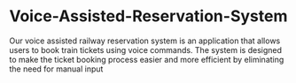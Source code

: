 # Voice-Assisted-Reservation-System
<p>Our voice assisted railway reservation system is an application that allows users to book train tickets using voice commands. The system is designed to make the ticket booking process easier and more efficient by eliminating the need for manual input
</p>
